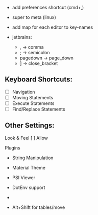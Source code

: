 
- add preferences shortcut (cmd+,)
- super to meta (linux)
    
- add map for each editor to key-names
- jetbrains:
    - , -> comma
    - ; -> semicolon 
    - pagedown -> page_down
    - ] -> close_bracket


       
## Keyboard Shortcuts:
- [ ] Navigation
- [ ] Moving Statements
- [ ] Execute Statements
- [ ] Find/Replace Statements

## Other Settings:
Look & Feel [ ]
Allow 

Plugins
- String Manipulation
- Material Theme
- PSI Viewer
- DotEnv support
- 
                       
- Alt+Shift for tables/move
